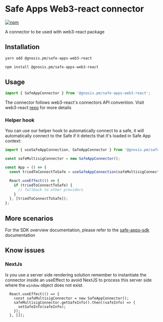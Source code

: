 # Safe Apps Web3-react connector

[![npm](https://img.shields.io/npm/v/@gnosis.pm/safe-apps-web3-react)](https://www.npmjs.com/package/@gnosis.pm/safe-apps-web3-react)

A connector to be used with web3-react package

## Installation

```bash
yarn add @gnosis.pm/safe-apps-web3-react

npm install @gnosis.pm/safe-apps-web3-react
```

## Usage

```js
import { SafeAppConnector } from '@gnosis.pm/safe-apps-web3-react';
```

The connector follows web3-react's connectors API convention. Visit web3-react [repo](https://github.com/NoahZinsmeister/web3-react) for more details

### Helper hook

You can use our helper hook to automatically connect to a safe, it will automatically connect to the Safe if it detects that it's loaded in Safe App context:

```js
import { useSafeAppConnection, SafeAppConnector } from '@gnosis.pm/safe-apps-web3-react';

const safeMultisigConnector = new SafeAppConnector();

const App = () => {
  const triedToConnectToSafe = useSafeAppConnection(safeMultisigConnector);

  React.useEffect(() => {
    if (triedToConnectToSafe) {
      // fallback to other providers
    }
  }, [triedToConnectToSafe]);
};
```

## More scenarios

For the SDK overview documentation, please refer to the [safe-apps-sdk](https://github.com/gnosis/safe-apps-sdk/) documentation

## Know issues

### NextJs

Is you use a server side rendering solution remember to instantiate the connector inside an useEffect to avoid NextJS to process this server side where the `window` object does not exist.

```
  React.useEffect(() => {
    const safeMultisigConnector = new SafeAppConnector();
    safeMultisigConnector.getSafeInfo().then((safeInfo) => {
      setSafeInfo(safeInfo);
    });
  }, []);
```
